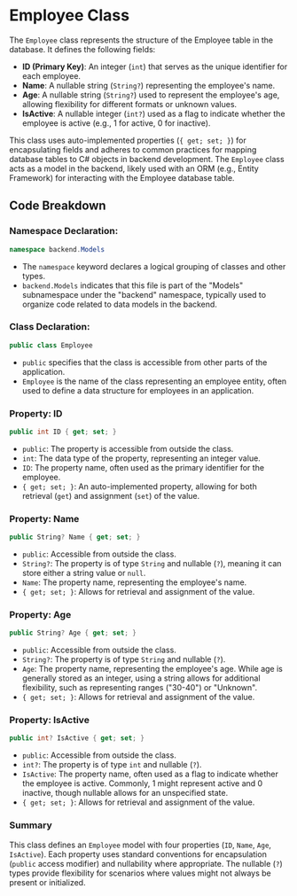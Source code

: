 # Employee Class
The `Employee` class represents the structure of the Employee table in the database. It defines the following fields:

- **ID (Primary Key)**: An integer (`int`) that serves as the unique identifier for each employee.
- **Name**: A nullable string (`String?`) representing the employee's name.
- **Age**: A nullable string (`String?`) used to represent the employee's age, allowing flexibility for different formats or unknown values.
- **IsActive**: A nullable integer (`int?`) used as a flag to indicate whether the employee is active (e.g., 1 for active, 0 for inactive).

This class uses auto-implemented properties (`{ get; set; }`) for encapsulating fields and adheres to common practices for mapping database tables to C# objects in backend development. The `Employee` class acts as a model in the backend, likely used with an ORM (e.g., Entity Framework) for interacting with the Employee database table.

## Code Breakdown
### Namespace Declaration:
```csharp
namespace backend.Models
```
- The `namespace` keyword declares a logical grouping of classes and other types.
- `backend.Models` indicates that this file is part of the "Models" subnamespace under the "backend" namespace, typically used to organize code related to data models in the backend.

### Class Declaration:
```csharp
public class Employee
```
- `public` specifies that the class is accessible from other parts of the application.
- `Employee` is the name of the class representing an employee entity, often used to define a data structure for employees in an application.

### Property: ID
```csharp
public int ID { get; set; }
```
- `public`: The property is accessible from outside the class.
- `int`: The data type of the property, representing an integer value.
- `ID`: The property name, often used as the primary identifier for the employee.
- `{ get; set; }`: An auto-implemented property, allowing for both retrieval (`get`) and assignment (`set`) of the value.

### Property: Name
```csharp
public String? Name { get; set; }
```
- `public`: Accessible from outside the class.
- `String?`: The property is of type `String` and nullable (`?`), meaning it can store either a string value or `null`.
- `Name`: The property name, representing the employee's name.
- `{ get; set; }`: Allows for retrieval and assignment of the value.

### Property: Age
```csharp
public String? Age { get; set; }
```
- `public`: Accessible from outside the class.
- `String?`: The property is of type `String` and nullable (`?`).
- `Age`: The property name, representing the employee's age. While age is generally stored as an integer, using a string allows for additional flexibility, such as representing ranges ("30-40") or "Unknown".
- `{ get; set; }`: Allows for retrieval and assignment of the value.

### Property: IsActive
```csharp
public int? IsActive { get; set; }
```
- `public`: Accessible from outside the class.
- `int?`: The property is of type `int` and nullable (`?`).
- `IsActive`: The property name, often used as a flag to indicate whether the employee is active. Commonly, 1 might represent active and 0 inactive, though nullable allows for an unspecified state.
- `{ get; set; }`: Allows for retrieval and assignment of the value.

### Summary
This class defines an `Employee` model with four properties (`ID`, `Name`, `Age`, `IsActive`). Each property uses standard conventions for encapsulation (`public` access modifier) and nullability where appropriate. The nullable (`?`) types provide flexibility for scenarios where values might not always be present or initialized.
